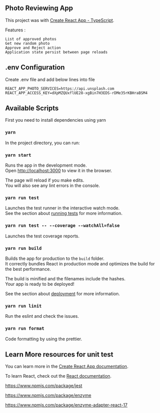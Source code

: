 ## Photo Reviewing App

This project was with [Create React App - TypeScript](https://create-react-app.dev/docs/getting-started/#creating-a-typescript-app).

Features :

```
List of approved photos
Get new random photo
Approve and Reject action
Application state persist between page reloads
```

## .env Configuration

Create .env file and add below lines into file

```
REACT_APP_PHOTO_SERVICES=https://api.unsplash.com
REACT_APP_ACCESS_KEY=dXpMZQUxflUE28-xgBin7H3EDS-rDMe35rKBHraBSM4
```

## Available Scripts

First you need to install dependencies using yarn

### `yarn`

In the project directory, you can run:

### `yarn start`

Runs the app in the development mode.<br>
Open [http://localhost:3000](http://localhost:3000) to view it in the browser.

The page will reload if you make edits.<br>
You will also see any lint errors in the console.

### `yarn run test`

Launches the test runner in the interactive watch mode.<br>
See the section about [running tests](https://facebook.github.io/create-react-app/docs/running-tests) for more information.

### `yarn run test -- --coverage --watchAll=false`

Launches the test coverage reports.

### `yarn run build`

Builds the app for production to the `build` folder.<br>
It correctly bundles React in production mode and optimizes the build for the best performance.

The build is minified and the filenames include the hashes.<br>
Your app is ready to be deployed!

See the section about [deployment](https://facebook.github.io/create-react-app/docs/deployment) for more information.

### `yarn run linit`

Run the eslint and check the issues.

### `yarn run format`

Code formatting by using the prettier.

## Learn More resources for unit test

You can learn more in the [Create React App documentation](https://facebook.github.io/create-react-app/docs/getting-started).

To learn React, check out the [React documentation](https://reactjs.org/).

https://www.npmjs.com/package/jest

https://www.npmjs.com/package/enzyme

https://www.npmjs.com/package/enzyme-adapter-react-17

